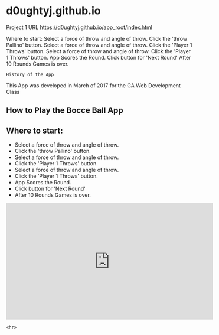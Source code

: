 # d0ughtyj.github.io

Project 1 URL
https://d0ughtyj.github.io/app_root/index.html

Where to start:
    Select a force of throw and angle of throw.
    Click the 'throw Pallino' button.
    Select a force of throw and angle of throw.
    Click the 'Player 1 Throws' button.
    Select a force of throw and angle of throw.
    Click the 'Player 1 Throws' button.
    App Scores the Round.
    Click button for 'Next Round'
    After 10 Rounds Games is over.
    
    
    History of the App
This App was developed in March of 2017 for the GA Web Development Class

<section id="wrapper">
<h1>How to Play the Bocce Ball App</h1>

<h2>Where to start:</h2>
<ul>
  <li>Select a force of throw and angle of throw.</li>
  <li>Click the 'throw Pallino' button.</li>

  <li>Select a force of throw and angle of throw.</li>
  <li>Click the 'Player 1 Throws' button.</li>

  <li>Select a force of throw and angle of throw.</li>
  <li>Click the 'Player 1 Throws' button.</li>

  <li>App Scores the Round.</li>
  <li>Click button for 'Next Round'</li>
  <li>After 10 Rounds Games is over.</li>
</ul>

<section id="youTube">
<iframe width="560" height="315" src="https://www.youtube.com/embed/2hhN6S-1urM" frameborder="0" allowfullscreen></iframe>
</section>

    <hr>
